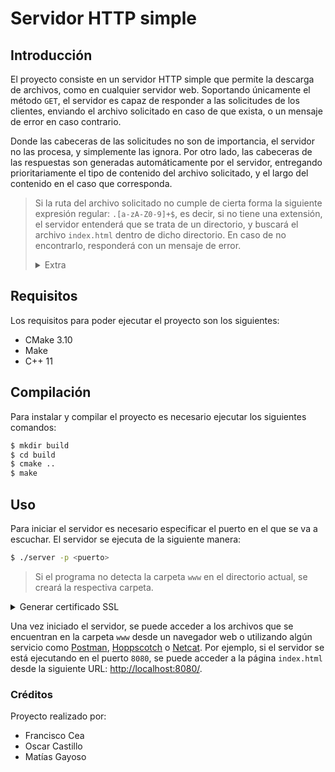 # Servidor HTTP simple 
## Introducción
El proyecto consiste en un servidor HTTP simple que permite la descarga de archivos, como en cualquier servidor web. Soportando únicamente el método `GET`, el servidor es capaz de responder a las solicitudes de los clientes, enviando el archivo solicitado en caso de que exista, o un mensaje de error en caso contrario.

Donde las cabeceras de las solicitudes no son de importancia, el servidor no las procesa, y simplemente las ignora. Por otro lado, las cabeceras de las respuestas son generadas automáticamente por el servidor, entregando prioritariamente el tipo de contenido del archivo solicitado, y el largo del contenido en el caso que corresponda.

> Si la ruta del archivo solicitado no cumple de cierta forma la siguiente expresión regular: `.[a-zA-Z0-9]+$`, es decir, si no tiene una extensión, el servidor entenderá que se trata de un directorio, y buscará el archivo `index.html` dentro de dicho directorio. En caso de no encontrarlo, responderá con un mensaje de error. <details> <summary>Extra</summary>
En caso de considerarse la ruta un directorio y la solicitud no termina con `/`, el servidor realizará la redirección (302) a la misma ruta, pero con `/` al final.
</details>



## Requisitos
Los requisitos para poder ejecutar el proyecto son los siguientes:
* CMake 3.10
* Make
* C++ 11

## Compilación
Para instalar y compilar el proyecto es necesario ejecutar los siguientes comandos:
```bash
$ mkdir build
$ cd build
$ cmake ..
$ make
```
## Uso
Para iniciar el servidor es necesario especificar el puerto en el que se va a escuchar. El servidor se ejecuta de la siguiente manera:
```bash
$ ./server -p <puerto>
```
> Si el programa no detecta la carpeta `www` en el directorio actual, se creará la respectiva carpeta.

<details><summary> Generar certificado SSL </summary>

Se puede generar un certificado SSL para utilizarlo con el servidor. Para ello, es necesario tener instalado [OpenSSL](https://www.openssl.org/). Luego, se deben realizar los siguientes pasos:

- Generar el certificado de la Autoridad de Certificación (CA):

```bash
$ openssl genrsa -out CA.key -des3 2048
$ openssl req -x509 -sha256 -new -nodes -days 3650 -key CA.key -out CA.pem
```
Estos comandos generarán una clave privada (`CA.key`) y un certificado de la CA (`CA.pem`) que se utilizará para firmar el certificado del servidor.

Una vez generado el certificado de la `CA`, se crea el certificado para el servidor y se firma con el certificado de la `CA`.

* Generar el certificado del servidor:
```bash
$ openssl genrsa -out <nombre>.key -des3 2048
$ openssl req -new -key <nombre>.key -out <nombre>.csr
$ openssl x509 -req -in <nombre>.csr -CA CA.pem -CAkey CA.key -CA createserial -days 3650 -sha256 -extfile <nombre>.ext -out <nombre>.crt
```
Por último, es necesario importar el certificado `CA.pem` en el navegador web que utilizarás para acceder al servidor. Esto permitirá que el certificado sea reconocido como válido y no se muestre un mensaje de advertencia en el navegador.
</details>

Una vez iniciado el servidor, se puede acceder a los archivos que se encuentran en la carpeta `www` desde un navegador web o utilizando algún servicio como [Postman](https://www.postman.com/), [Hoppscotch](https://hoppscotch.io/) o [Netcat](https://en.wikipedia.org/wiki/Netcat). Por ejemplo, si el servidor se está ejecutando en el puerto `8080`, se puede acceder a la página `index.html` desde la siguiente URL: [http://localhost:8080/](http://localhost:8080/).

### Créditos
Proyecto realizado por:
* Francisco Cea
* Oscar Castillo
* Matías Gayoso